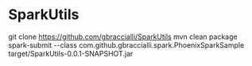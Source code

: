 # SparkUtils
git clone https://github.com/gbraccialli/SparkUtils
mvn clean package
spark-submit --class com.github.gbraccialli.spark.PhoenixSparkSample target/SparkUtils-0.0.1-SNAPSHOT.jar
